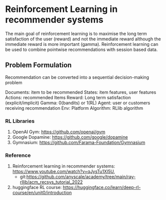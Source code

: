 # Reinforcement Learning in recommender systems
The main goal of reinforcement learning is to maximise the long term satisfaction of the user (reward) and not the immediate reward although the immediate reward is more important (gamma).
Reinforcement learning can be used to combine pointwise recommendations with session based data. 

## Problem Formulation
Recommendation can be converted into a sequential decision-making problem

Documents: item to be recommended
States: item features, user features
Actions: recommended Items
Reward: Long term satisfaction (explicit/implicit)
Gamma: 0(bandits) or 1(RL)
Agent: user or customers receiving recommendation
Env: Platform
Algorithm: RLlib algorithm


### RL Libraries
1. OpenAI Gym: https://github.com/openai/gym
2. Google Dopamine: https://github.com/google/dopamine
3. Gymnasium: https://github.com/Farama-Foundation/Gymnasium



### Reference
1. Reinforcement learning in recommender systems: https://www.youtube.com/watch?v=qJysTu1Xl5U, 
   - git:https://github.com/anyscale/academy/tree/main/ray-rllib/acm_recsys_tutorial_2022
2. huggingface RL course: https://huggingface.co/learn/deep-rl-course/en/unit0/introduction